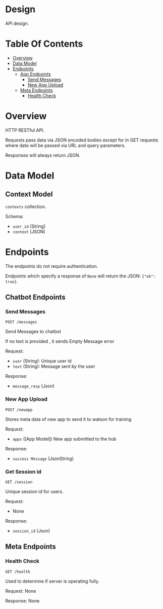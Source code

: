 # Design
API design.

# Table Of Contents
- [Overview](#overview)
- [Data Model](#data-model)
- [Endpoints](#endpoints)
  - [App Endpoints](#app-endpoints)
    - [Send Messages](#send-messages)
	- [New App Upload](#new-app-upload)
  - [Meta Endpoints](#meta-endpoints)
	- [Health Check](#health-check)

# Overview
HTTP RESTful API.  

Requests pass data via JSON encoded bodies except for in GET requests where data
will be passed via URL and query parameters.

Responses will always return JSON.

# Data Model
## Context Model
`contexts` collection.


Schema:

- `user_id` (String)
- `context` (JSON)


# Endpoints

The endpoints do not require authentication.  

Endpoints which specify a response of `None` will return the 
JSON: `{"ok": true}`.

## Chatbot Endpoints
### Send Messages
`POST /messages`

Send Messages to chatbot

If no text is provided , it sends Empty Message error

Request:

- `user` (String): Unique user id
- `text` (String): Message sent by the user

Response:

- `message_resp` (Json)

### New App Upload
`POST /newapp`

Stores meta data of new app to send it to watson for training

Request:

- `apps` ([App Model])  New app submitted to the hub

Response:

- `success Message` (JsonString)

### Get Session id
`GET /session`

Unique session id for users.

Request:

- None

Response:

- `session_id` (Json)

## Meta Endpoints
### Health Check
`GET /health`

Used to determine if server is operating fully.

Request: None

Response: None

